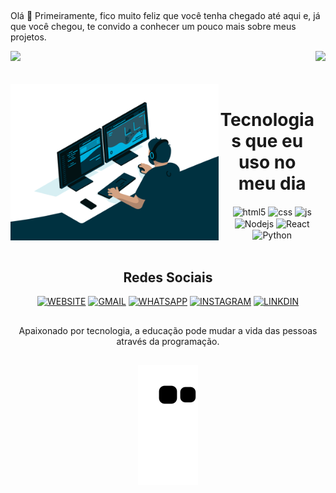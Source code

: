 ##
Olá 🤝
Primeiramente, fico muito feliz que você tenha chegado até aqui e, já que você chegou, te convido a conhecer um pouco mais sobre meus projetos.

<div>
 <img  height="170em" src="https://github-readme-stats.vercel.app/api?username=Francisco-tads&show_icons=true&theme=github_dark&include_all_commits=true&count_private=true"/>
  <img align="right" height="170em" src="https://github-readme-stats.vercel.app/api/top-langs/?username=Francisco-tads&layout=compact&langs_count=16&theme=github_dark"/>
</div>
<br/>

<div align="center"> 
<div style="display: inline_block"><br>
<img align="left" height="250" alt="coding-time" src="code.gif">
<h1 align="center">Tecnologias que eu uso no meu dia</h1>
  <img align="center" alt="html5" src="https://img.shields.io/badge/HTML5-E34F26?style=for-the-badge&logo=html5&logoColor=white" />
  <img align="center" alt="css" src="https://img.shields.io/badge/CSS3-1572B6?style=for-the-badge&logo=css3&logoColor=white" />
  <img align="center" alt="js" src="https://img.shields.io/badge/JavaScript-F7DF1E?style=for-the-badge&logo=javascript&logoColor=black" />
  <img align="center" alt="Nodejs" src="https://img.shields.io/badge/Node.js-43853D?style=for-the-badge&logo=node.js&logoColor=white" />
  <img align="center" alt="React" src="https://img.shields.io/badge/React-20232A?style=for-the-badge&logo=react&logoColor=61DAFB" />   
<img align="center" alt="Python" src="https://img.shields.io/badge/Python-14354C?style=for-the-badge&logo=python&logoColor=white" />
</div></br>

## Redes Sociais
  
[![WEBSITE](https://img.shields.io/badge/website-000000?style=for-the-badge&logo=About.me&logoColor=white)](https://francisco-tads.herokuapp.com/)
[![GMAIL](https://img.shields.io/badge/Gmail-D14836?style=for-the-badge&logo=gmail&logoColor=white)](https://https://francisco.vieiratads@gmail.com)
[![WHATSAPP](https://img.shields.io/badge/WhatsApp-25D366?style=for-the-badge&logo=whatsapp&logoColor=white)](https://api.whatsapp.com/send?phone=5511986675897)
[![INSTAGRAM](https://img.shields.io/badge/Instagram-E4405F?style=for-the-badge&logo=instagram&logoColor=white)](https://www.instagram.com/francisco.vieiratads/)
[![LINKDIN](https://img.shields.io/badge/LinkedIn-0077B5?style=for-the-badge&logo=linkedin&logoColor=white)]( https://www.linkedin.com/in/francisco-vieiratads/)
       
##
Apaixonado por tecnologia, a educação pode mudar a vida das pessoas através da programação.
##
![Snake animation](https://github.com/Francisco-tads/Francisco-tads/blob/output/github-contribution-grid-snake.svg)
